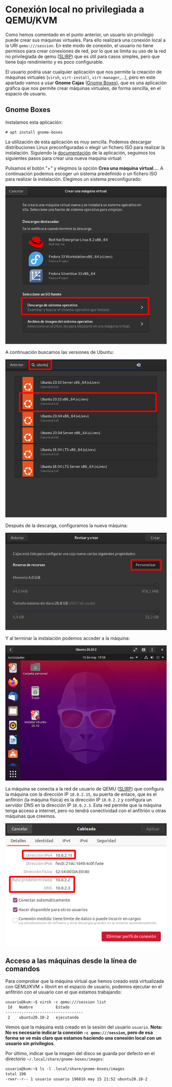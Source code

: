 # Conexión local no privilegiada a QEMU/KVM

Como hemos comentado en el punto anterior, un usuario sin privilegio puede crear sus máquinas virtuales. Para ello realizará una conexión local a la URI `qemu:///session`. En este modo de conexión, el usuario no tiene permisos para crear conexiones de red, por lo que se limita su uso de la red no privilegiada de qemu ([SLIRP](https://wiki.qemu.org/Documentation/Networking#User_Networking_.28SLIRP.29)) que es útil para casos simples, pero que tiene bajo rendimiento y es poco configurable. 

El usuario podría usar cualquier aplicación que nos permite la creación de máquinas virtuales (`virsh`, `virt-install`, `virt-manager`,...), pero en este apartado vamos a usar **Gnome Cajas** ([Gnome Boxes](https://wiki.gnome.org/Apps/Boxes)), que es una aplicación gráfica que nos permite crear máquinas virtuales, de forma sencilla, en el espacio de usuario.

## Gnome Boxes

Instalamos esta aplicación:

```
# apt install gnome-boxes
```

La utilización de esta aplicación es muy sencilla. Podemos descargar distribuciones Linux preconfiguradas o elegir un fichero ISO para realizar la instalación. Siguiendo la [documentación](https://help.gnome.org/users/gnome-boxes/stable/index.html.es) de la aplicación, seguimos los siguientes pasos para crear una nueva maquina virtual:

Pulsamos el botón "+" y elegimos la opción **Crea una máquina virtual...**. A continuación podemos escoger un sistema predefinido o un fichero ISO para realizar la instalación. Elegimos un sistema preconfigurado:

![boxes](img/boxes1.png)

A continuación buscamos las versiones de Ubuntu:

![boxes](img/boxes2.png)

Después de la descarga, configuramos la nueva máquina:

![boxes](img/boxes3.png)

Y al terminar la instalación  podemos acceder a la máquina:

![boxes](img/boxes4.png)

La máquina se conecta a la red de usuario de QEMU ([SLIRP](https://wiki.qemu.org/Documentation/Networking#User_Networking_.28SLIRP.29)) que configura la máquina con la dirección IP `10.0.2.15`, su puerta de enlace, que es el anfitrión (la máquina física) es la dirección IP `10.0.2.2` y configura un servidor DNS en la dirección IP `10.0.2.3`. Esta red permite que la máquina tenga acceso a internet, pero no tendrá conectividad con el anfitrión u otras máquinas que creemos.

![boxes](img/boxes5.png)

## Acceso a las máquinas desde la línea de comandos

Para comprobar que la máquina virtual que hemos creado está virtualizada con QEMU/KVM + libvirt en el espacio de usuario, podemos ejecutar en el anfitrión con el usuario con el que estamos trabajando:

```
usuario@kvm:~$ virsh -c qemu:///session list
 Id   Nombre          Estado
----------------------------------
 2    ubuntu20.10-2   ejecutando
```

Vemos que la máquina está creado en la sesión del usuario `usuario`. **Nota: No es necesario indicar la conexión `-c qemu:///session`, pero de esa forma se ve más claro que estamos haciendo una conexión local con un usuario sin privilegios**.

Por último, indicar que la imagen del disco se guarda por defecto en el directorio `~/.local/share/gnome-boxes/images`:

```
usuario@kvm:~$ ls -l .local/share/gnome-boxes/images
total 196
-rwxr--r-- 1 usuario usuario 196816 may 15 21:52 ubuntu20.10-2
```



